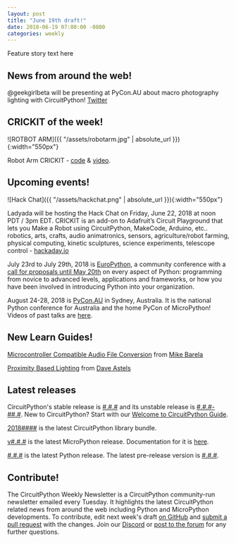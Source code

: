 ```yaml
---
layout: post
title: "June 19th draft!"
date: 2018-06-19 07:00:00 -0800
categories: weekly
---
```


Feature story text here

## News from around the web!

@geekgirlbeta will be presenting at PyCon.AU about macro photography lighting with CircuitPython! [Twitter](https://twitter.com/geekgirlbeta/status/1006724560136351747)

## CRICKIT of the week!

![ROTBOT ARM]({{ "/assets/robotarm.jpg" | absolute_url }}){:width="550px"}

Robot Arm CRICKIT - [code](https://github.com/adafruit/Adafruit_Learning_System_Guides/blob/master/Crickits/robot_arm/code.py) & [video](https://youtu.be/tVDJx2F_bMg).

## Upcoming events!

![Hack Chat]({{ "/assets/hackchat.png" | absolute_url }}){:width="550px"}

Ladyada will be hosting the Hack Chat on Friday, June 22, 2018 at noon PDT / 3pm EDT. CRICKIT is an add-on to Adafruit’s Circuit Playground that lets you Make a Robot using CircuitPython, MakeCode, Arduino, etc.. robotics, arts, crafts, audio animatronics, sensors, agriculture/robot farming, physical computing, kinetic sculptures, science experiments, telescope control - [hackaday.io](https://hackaday.io/event/159006/details/)

July 23rd to July 29th, 2018 is [EuroPython](https://ep2018.europython.eu/), a community conference with a [call for proposals until May 20th](https://ep2018.europython.eu/en/call-for-proposals/) on every aspect of Python: programming from novice to advanced levels, applications and frameworks, or how you have been involved in introducing Python into your organization.

August 24-28, 2018 is [PyCon.AU](https://2018.pycon-au.org/) in Sydney, Australia. It is the national Python conference for Australia and the home PyCon of MicroPython! Videos of past talks are [here](https://www.youtube.com/user/PyConAU).

## New Learn Guides!

[Microcontroller Compatible Audio File Conversion](https://learn.adafruit.com/microcontroller-compatible-audio-file-conversion) from [Mike Barela](https://learn.adafruit.com/users/MikeBarela)

[Proximity Based Lighting](https://learn.adafruit.com/proximity-based-lighting) from [Dave Astels](https://learn.adafruit.com/users/dastels)

## Latest releases

CircuitPython's stable release is [#.#.#](https://github.com/adafruit/circuitpython/releases/latest) and its unstable release is [#.#.#-##.#](https://github.com/adafruit/circuitpython/releases). New to CircuitPython? Start with our [Welcome to CircuitPython Guide](https://learn.adafruit.com/welcome-to-circuitpython).

[2018####](https://github.com/adafruit/Adafruit_CircuitPython_Bundle/releases/latest) is the latest CircuitPython library bundle.

[v#.#.#](https://micropython.org/download) is the latest MicroPython release. Documentation for it is [here](http://docs.micropython.org/en/latest/pyboard/).

[#.#.#](https://www.python.org/downloads/) is the latest Python release. The latest pre-release version is [#.#.#](https://www.python.org/download/pre-releases/).

## Contribute!

The CircuitPython Weekly Newsletter is a CircuitPython community-run newsletter emailed every Tuesday. It highlights the latest CircuitPython related news from around the web including Python and MicroPython developments. To contribute, edit next week's draft [on GitHub](https://github.com/adafruit/circuitpython-weekly-newsletter/tree/gh-pages/_drafts) and [submit a pull request](https://help.github.com/articles/editing-files-in-your-repository/) with the changes. Join our [Discord](https://adafru.it/discord) or [post to the forum](https://forums.adafruit.com/viewforum.php?f=60) for any further questions.
